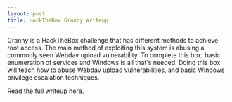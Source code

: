 ```yaml
---
layout: post
title: HackTheBox Granny Writeup
---
```


Granny is a HackTheBox challenge that has different methods to achieve root access. The main method of exploiting this system is abusing a commonly seen Webdav upload vulnerability. To complete this box, basic enumeration of services and Windows is all that's needed. Doing this box will teach how to abuse Webdav upload vulnerabilities, and basic Windows privilege escalation techniques. 

Read the full writeup [here](https://burntxnoodle.github.io/writeups/HTB-Granny/).
